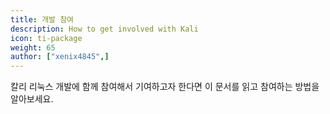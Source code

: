 ```yaml
---
title: 개발 참여
description: How to get involved with Kali
icon: ti-package
weight: 65
author: ["xenix4845",]
---
```


칼리 리눅스 개발에 함께 참여해서 기여하고자 한다면 이 문서를 읽고 참여하는 방법을 알아보세요.